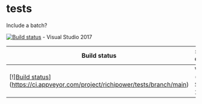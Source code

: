 # tests

Include a batch?

[![Build status](https://ci.appveyor.com/api/projects/status/18onpkt3062jk5lc/branch/main?svg=true)](https://ci.appveyor.com/project/richipower/tests/branch/main) - Visual Studio 2017


| Build status | Systems / Compilers |
| - | - |
| [!][Build status](https://ci.appveyor.com/api/projects/status/18onpkt3062jk5lc/branch/main?svg=true)](https://ci.appveyor.com/project/richipower/tests/branch/main)      | Windows (Visual Studio 2017) |


